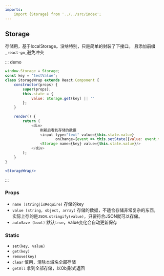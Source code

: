 ```yaml
---
imports:
    import {Storage} from '../../src/index';
---
```


## Storage
存储用，基于localStorage。没啥特别，只是简单的封装了下接口。 且添加前缀 `_react-gm_`避免冲突

::: demo
```js
window.Storage = Storage;
const key = 'testValue';
class StorageWrap extends React.Component {
    constructor(props) {
        super(props);
        this.state = {
            value: Storage.get(key) || ''
        };
    }
    
    render() {
        return (
            <div>
                刷新后看到存储的数据
                <input type="text" value={this.state.value}
                       onChange={event => this.setState({value: event.target.value})}/>
                <Storage name={key} value={this.state.value}/>
            </div>
        );
    }
}
```
```jsx
<StorageWrap/>
```
:::

### Props
- `name (string|isRequire)` 存储的key
- `value (string, object, array)` 存储的数据，不适合存储非常复杂的东西，实际上存的是`JSON.stringify(value)`，只要符合JSON就可以存储。
- `autoSave (bool)` 默认`true`，value变化会自动更新保存

### Static
- `set(key, value)` 
- `get(key)`
- `remove(key)`
- `clear` 慎用，清除本域名全部存储
- `getAll` 拿到全部存储，以Obj形式返回